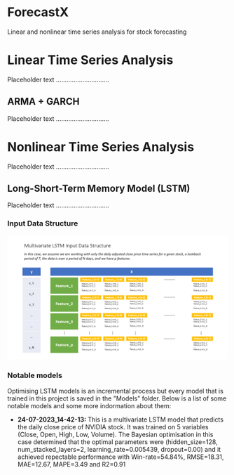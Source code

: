 # ForecastX
Linear and nonlinear time series analysis for stock forecasting

# Linear Time Series Analysis
Placeholder text ..............................
## ARMA + GARCH
Placeholder text ..............................

# Nonlinear Time Series Analysis
Placeholder text ..............................
## Long-Short-Term Memory Model (LSTM)
Placeholder text ..............................
### Input Data Structure
![diagram](https://github.com/Buzzpod/ForecastX/blob/main/Diagrams/lstm_data_structure.PNG?raw=true)

### Notable models
Optimising LSTM models is an incremental process but every model that is trained in this project is saved in the "Models" folder. Below is a list of some notable models and some more indormation about them:

* **24-07-2023_14-42-13:** This is a multivariate LSTM model that predicts the daily close price of NVIDIA stock. It was trained on 5 variables (Close, Open, High, Low, Volume). The Bayesian optimisation in this case determined that the optimal parameters were (hidden_size=128, num_stacked_layers=2, learning_rate=0.005439, dropout=0.00) and it achieved repectable performance with Win-rate=54.84%, RMSE=18.31, MAE=12.67, MAPE=3.49 and R2=0.91
